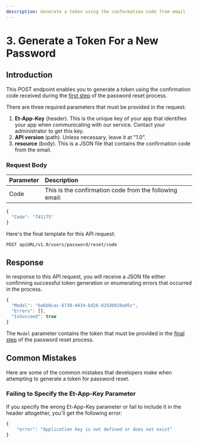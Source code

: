 ```yaml
---
description: Generate a token using the conformation code from email
---
```


# 3. Generate a Token For a New Password

## Introduction

This POST endpoint enables you to generate a token using the confirmation code received during the [first step](1.-reset-traders-password.md) of the password reset process.

There are three required parameters that must be provided in the request:

1. **Et-App-Key** \(header\). This is the unique key of your app that identifies your app when communicating with our service. Contact your administrator to get this key.
2. **API version** \(path\). Unless necessary, leave it at "1.0".
3. **resource** \(body\). This is a JSON file that contains the confirmation code from the email.

### Request Body

| Parameter | Description |
| :--- | :--- |
| Code | This is the confirmation code from the following email: |

```javascript
{
  "Code": "741175"
}
```

Here's the final template for this API request:

```text
POST apiURL/v1.0/users/password/reset/code
```

## Response

In response to this API request, you will receive a JSON file either confirming successful token generation or enumerating errors that occurred in the process.

```javascript
{
  "Model": "ba6b8cac-6738-4434-bd26-825db020a05c",
  "Errors": [],
  "IsSucceed": true
}
```

The `Model` parameter contains the token that must be provided in the [final step](3.-update-the-password.md) of the password reset process.

## Common Mistakes

Here are some of the common mistakes that developers make when attempting to generate a token for password reset.

### Failing to Specify the Et-App-Key Parameter

If you specify the wrong Et-App-Key parameter or fail to include it in the header altogether, you'll get the following error:

```javascript
{
    "error": "Application key is not defined or does not exist"
}
```

